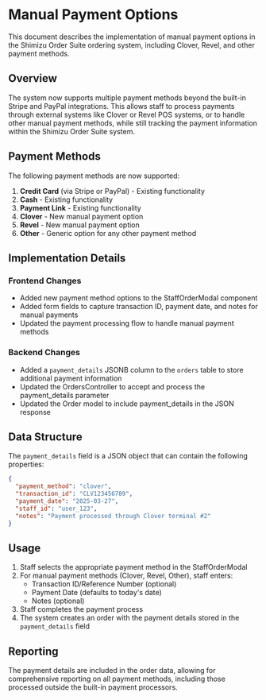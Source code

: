 # Manual Payment Options

This document describes the implementation of manual payment options in the Shimizu Order Suite ordering system, including Clover, Revel, and other payment methods.

## Overview

The system now supports multiple payment methods beyond the built-in Stripe and PayPal integrations. This allows staff to process payments through external systems like Clover or Revel POS systems, or to handle other manual payment methods, while still tracking the payment information within the Shimizu Order Suite system.

## Payment Methods

The following payment methods are now supported:

1. **Credit Card** (via Stripe or PayPal) - Existing functionality
2. **Cash** - Existing functionality
3. **Payment Link** - Existing functionality
4. **Clover** - New manual payment option
5. **Revel** - New manual payment option
6. **Other** - Generic option for any other payment method

## Implementation Details

### Frontend Changes

- Added new payment method options to the StaffOrderModal component
- Added form fields to capture transaction ID, payment date, and notes for manual payments
- Updated the payment processing flow to handle manual payment methods

### Backend Changes

- Added a `payment_details` JSONB column to the `orders` table to store additional payment information
- Updated the OrdersController to accept and process the payment_details parameter
- Updated the Order model to include payment_details in the JSON response

## Data Structure

The `payment_details` field is a JSON object that can contain the following properties:

```json
{
  "payment_method": "clover",
  "transaction_id": "CLV123456789",
  "payment_date": "2025-03-27",
  "staff_id": "user_123",
  "notes": "Payment processed through Clover terminal #2"
}
```

## Usage

1. Staff selects the appropriate payment method in the StaffOrderModal
2. For manual payment methods (Clover, Revel, Other), staff enters:
   - Transaction ID/Reference Number (optional)
   - Payment Date (defaults to today's date)
   - Notes (optional)
3. Staff completes the payment process
4. The system creates an order with the payment details stored in the `payment_details` field

## Reporting

The payment details are included in the order data, allowing for comprehensive reporting on all payment methods, including those processed outside the built-in payment processors.